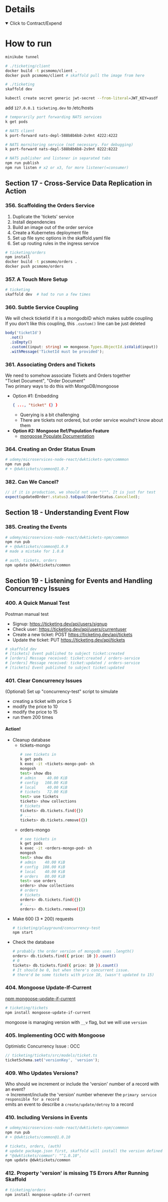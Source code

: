 # Details

<details open> 
  <summary>Click to Contract/Expend</summary>

# How to run

```sh
minikube tunnel

# ./ticketing/client
docker build -t pcsmomo/client .
docker push pcsmomo/client # skaffold pull the image from here

# ./ticketing
skaffold dev

kubectl create secret generic jwt-secret --from-literal=JWT_KEY=asdf
```

add `127.0.0.1 ticketing.dev` to /etc/hosts

```sh
# temporarily port forwarding NATS services
k get pods

# NATS client
k port-forward nats-depl-588b8b6b8-2s9nt 4222:4222

# NATS mornitoring service (not necessary. For debugging)
k port-forward nats-depl-588b8b6b8-2s9nt 8222:8222
```

```sh
# NATS publisher and listener in separated tabs
npm run publish
npm run listen # x2 or x3, for more listener(=consumer)
```

## Section 17 - Cross-Service Data Replication in Action

### 356. Scaffolding the Orders Service

1. Duplicate the 'tickets' service
2. Install dependencies
3. Build an image out of the order service
4. Create a Kubernetes deployment file
5. Set up file sync options in the skaffold.yaml file
6. Set up routing rules in the ingress service

```sh
# ticketing/orders
npm install
docker build -t pcsmomo/orders .
docker push pcsmomo/orders
```

### 357. A Touch More Setup

```sh
# ticketing
skaffold dev  # had to run a few times
```

### 360. Subtle Service Coupling

We will check ticketId if it is a mongodbID which makes subtle coupling\
If you don't like this coupling, this `.custom()` line can be just deleted

```ts
body('ticketId')
  .not()
  .isEmpty()
  .custom((input: string) => mongoose.Types.ObjectId.isValid(input))
  .withMessage('TicketId must be provided');
```

### 361. Associating Orders and Tickets

We need to somehow associate Tickets and Orders together\
"Ticket Document", "Order Document"\
Two primary ways to do this with MongoDB/mongoose

- Option #1: Embedding
  ```json
  { ..., "ticket" {} }
  ```
  - Querying is a bit challenging
  - There are tickets not ordered, but order service woulnd't know about them
- **Option #2: Mongoose Ref/Population Feature**
  - [mongoose Populate Documentation](https://mongoosejs.com/docs/populate.html)

### 364. Creating an Order Status Enum

```sh
# udemy/microservices-node-react/dwktickets-npm/commmon
npm run pub
# + @dwktickets/common@1.0.7
```

### 382. Can We Cancel?

```ts
// if it is production, we should not use "!"". It is just for test
expect(updatedOrder!.status).toEqual(OrderStatus.Cancelled);
```

## Section 18 - Understanding Event Flow

### 385. Creating the Events

```sh
# udemy/microservices-node-react/dwktickets-npm/commmon
npm run pub
# + @dwktickets/common@1.0.9
# made a mistake for 1.0.8

# auth, tickets, orders
npm update @dwktickets/common
```

## Section 19 - Listening for Events and Handling Concurrency Issues

### 400. A Quick Manual Test

Postman manual test

- Signup: https://ticketing.dev/api/users/signup
- Check user: https://ticketing.dev/api/users/currentuser
- Create a new ticket: POST https://ticketing.dev/api/tickets
- Update the ticket: PUT https://ticketing.dev/api/tickets

```sh
# skaffold dev
# [tickets] Event published to subject ticket:created
# [orders] Message received: ticket:created / orders-service
# [orders] Message received: ticket:updated / orders-service
# [tickets] Event published to subject ticket:updated
```

### 401. Clear Concurrency Issues

(Optional) Set up "concurrency-test" script to simulate

- creating a ticket with price 5
- modify the price to 10
- modify the price to 15
- run them 200 times

#### Action!

- Cleanup database
  - tickets-mongo
    ```sh
    # see tickets in
    k get pods
    k exec -it <tickets-mongo-pod> sh
    mongosh
    test> show dbs
    # admin     40.00 KiB
    # config   108.00 KiB
    # local     40.00 KiB
    # tickets   72.00 KiB
    test> use tickets
    tickets> show collections
    # tickets
    tickets> db.tickets.find({})
    # ...
    tickets> db.tickets.remove({})
    ```
  - orders-mongo
    ```sh
    # see tickets in
    k get pods
    k exec -it <orders-mongo-pod> sh
    mongosh
    test> show dbs
    # admin    40.00 KiB
    # config  108.00 KiB
    # local    40.00 KiB
    # orders   80.00 KiB
    test> use orders
    orders> show collections
    # orders
    # tickets
    orders> db.tickets.find({})
    # ...
    orders> db.tickets.remove({})
    ```
- Make 600 (3 \* 200) requests
  ```sh
  # ticketing/playground/concurrency-test
  npm start
  ```
- Check the database
  ```sh
  # probably the order version of mongodb uses .length()
  orders> db.tickets.find({ price: 10 }).count()
  # 0
  tickets> db.tickets.find({ price: 10 }).count()
  # It should be 0, but when there's concurrent issue.
  # there'd be some tickets with price 10, (wasn't updated to 15)
  ```

### 404. Mongoose Update-If-Current

[npm mongoose-update-if-current](https://www.npmjs.com/package/mongoose-update-if-current)

```sh
# ticketing/tickets
npm install mongoose-update-if-current
```

mongoose is managing version with `__v` flag, but we will use `version`

### 405. Implementing OCC with Mongoose

Optimistic Concurrency Issue : OCC

```ts
// ticketing/tickets/src/models/ticket.ts
ticketSchema.set('versionKey', 'version');
```

### 409. Who Updates Versions?

Who should we increment or include the 'version' number of a record with an event?\
-> Increment/include the 'version' number whenever the `primary service responsible for a record`\
 emits an event to describe a `create/update/detroy` to a record

### 410. Including Versions in Events

```sh
# udemy/microservices-node-react/dwktickets-npm/commmon
npm run pub
# + @dwktickets/common@1.0.10

# tickets, orders, (auth)
# update package.json first, skaffold will install the version defined in package.json
# "@dwktickets/common": "^1.0.10",
npm update @dwktickets/common
```

### 412. Property 'version' is missing TS Errors After Running Skaffold

```sh
# ticketing/orders
npm install mongoose-update-if-current
```

</details>
